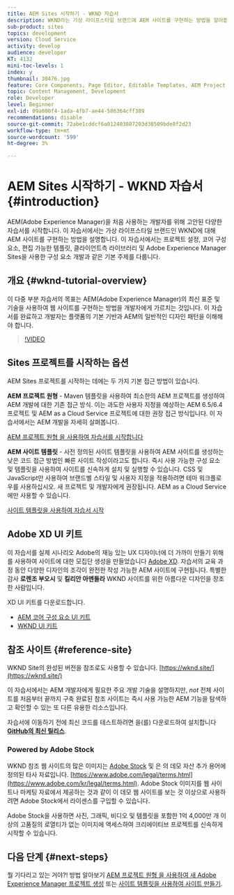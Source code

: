 ```yaml
---
title: AEM Sites 시작하기 - WKND 자습서
description: WKND라는 가상 라이프스타일 브랜드에 AEM 사이트를 구현하는 방법을 알아봅니다. 프로젝트 설정, maven 원형, 핵심 구성 요소, 편집 가능한 템플릿, 클라이언트 라이브러리 및 구성 요소 개발과 같은 기본 Experience Manager 주제에 대한 연습을 수행할 수 있습니다.
sub-product: sites
topics: development
version: Cloud Service
activity: develop
audience: developer
KT: 4132
mini-toc-levels: 1
index: y
thumbnail: 30476.jpg
feature: Core Components, Page Editor, Editable Templates, AEM Project Archetype
topic: Content Management, Development
role: Developer
level: Beginner
exl-id: 09a600f4-1ada-4fb7-ae44-586364cff389
recommendations: disable
source-git-commit: 72abe1cddcf6a012403887203d38509bde8f2d23
workflow-type: tm+mt
source-wordcount: '599'
ht-degree: 3%

---
```


# AEM Sites 시작하기 - WKND 자습서 {#introduction}

AEM(Adobe Experience Manager)을 처음 사용하는 개발자를 위해 고안된 다양한 자습서를 시작합니다. 이 자습서에서는 가상 라이프스타일 브랜드인 WKND에 대해 AEM 사이트를 구현하는 방법을 설명합니다. 이 자습서에서는 프로젝트 설정, 코어 구성 요소, 편집 가능한 템플릿, 클라이언트측 라이브러리 및 Adobe Experience Manager Sites을 사용한 구성 요소 개발과 같은 기본 주제를 다룹니다.

## 개요 {#wknd-tutorial-overview}

이 다중 부분 자습서의 목표는 AEM(Adobe Experience Manager)의 최신 표준 및 기술을 사용하여 웹 사이트를 구현하는 방법을 개발자에게 가르치는 것입니다. 이 자습서를 완료하고 개발자는 플랫폼의 기본 기반과 AEM의 일반적인 디자인 패턴을 이해해야 합니다.

>[!VIDEO](https://video.tv.adobe.com/v/30476?quality=12&learn=on)

## Sites 프로젝트를 시작하는 옵션

AEM Sites 프로젝트를 시작하는 데에는 두 가지 기본 접근 방법이 있습니다.

**AEM 프로젝트 원형** - Maven 템플릿을 사용하여 최소한의 AEM 프로젝트를 생성하여 AEM 개발에 대한 기존 접근 방식. 이는 과도한 사용자 지정을 예상하는 AEM 6.5/6.4 프로젝트 및 AEM as a Cloud Service 프로젝트에 대한 권장 접근 방식입니다. 이 자습서에서는 AEM 개발을 자세히 살펴봅니다.

[AEM 프로젝트 원형 을 사용하여 자습서를 시작합니다](./project-archetype/overview.md)

**AEM 사이트 템플릿** - 사전 정의된 사이트 템플릿을 사용하여 AEM 사이트를 생성하는 낮은 코드 접근 방법인 빠른 사이트 작성이라고도 합니다. 즉시 사용 가능한 구성 요소 및 템플릿을 사용하여 사이트를 신속하게 설치 및 실행할 수 있습니다. CSS 및 JavaScript만 사용하여 브랜드별 스타일 및 사용자 지정을 적용하려면 테마 워크플로우를 사용하십시오. 새 프로젝트 및 개발자에게 권장됩니다. AEM as a Cloud Service에만 사용할 수 있습니다.

[사이트 템플릿을 사용하여 자습서 시작](./site-template/create-site.md)

## Adobe XD UI 키트

이 자습서를 실제 시나리오 Adobe의 재능 있는 UX 디자이너에 더 가까이 만들기 위해 를 사용하여 사이트에 대한 모집단 생성을 만들었습니다 [Adobe XD](https://www.adobe.com/products/xd.html). 자습서의 교육 과정 동안 다양한 디자인의 조각이 완전한 작성 가능한 AEM 사이트에 구현됩니다. 특별한 감사 **로렌조 부오시** 및 **킬리안 아멘돌라** WKND 사이트를 위한 아름다운 디자인을 창조한 사람입니다.

XD UI 키트를 다운로드합니다.

* [AEM 코어 구성 요소 UI 키트](assets/overview/AEM-CoreComponents-UI-Kit.xd)
* [WKND UI 키트](https://github.com/adobe/aem-guides-wknd/releases/download/aem-guides-wknd-0.0.2/AEM_UI-kit-WKND.xd)

## 참조 사이트 {#reference-site}

WKND Site의 완성된 버전을 참조로도 사용할 수 있습니다. [https://wknd.site/](https://wknd.site/)

이 자습서에서는 AEM 개발자에게 필요한 주요 개발 기술을 설명하지만, *not* 전체 사이트를 처음부터 끝까지 구축 완료된 참조 사이트는 즉시 사용 가능한 AEM 기능을 탐색하고 확인할 수 있는 또 다른 유용한 리소스입니다.

자습서에 이동하기 전에 최신 코드를 테스트하려면 을(를) 다운로드하여 설치합니다 **[GitHub의 최신 릴리스](https://github.com/adobe/aem-guides-wknd/releases/latest)**.

### Powered by Adobe Stock

WKND 참조 웹 사이트의 많은 이미지는 [Adobe Stock](https://stock.adobe.com/) 및 은 의 데모 자산 추가 용어에 정의된 타사 자료입니다. [https://www.adobe.com/legal/terms.html](https://www.adobe.com/kr/legal/terms.html). Adobe Stock 이미지를 웹 사이트나 마케팅 자료에서 제공하는 것과 같이 이 데모 웹 사이트를 보는 것 이상으로 사용하려면 Adobe Stock에서 라이센스를 구입할 수 있습니다.

Adobe Stock을 사용하면 사진, 그래픽, 비디오 및 템플릿을 포함한 1억 4,000만 개 이상의 고품질의 로열티가 없는 이미지에 액세스하여 크리에이티브 프로젝트를 신속하게 시작할 수 있습니다.

## 다음 단계 {#next-steps}

뭘 기다리고 있는 거야?! 방법 알아보기 [AEM 프로젝트 원형 을 사용하여 새 Adobe Experience Manager 프로젝트 생성](./project-archetype/overview.md) 또는 [사이트 템플릿을 사용하여 사이트 만들기](./site-template/create-site.md).
